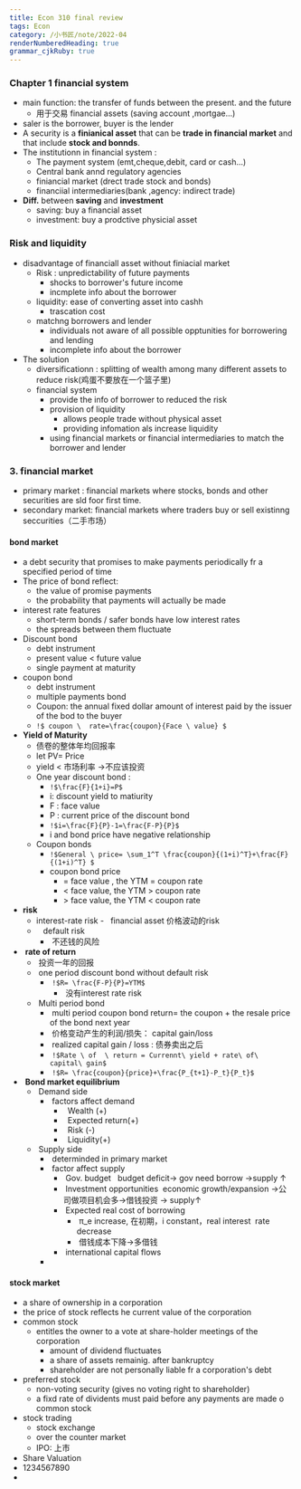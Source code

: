 ```yaml
--- 
title: Econ 310 final review
tags: Econ
category: /小书匠/note/2022-04
renderNumberedHeading: true
grammar_cjkRuby: true
---
```



### Chapter 1 financial system 
- main function: the transfer of funds between the present. and the future
    - 用于交易 financial assets (saving account ,mortgae...)
- saler is the borrower, buyer is the lender 
- A security is a **finianical asset** that can be **trade in financial market** and that include  **stock and bonnds**.
- The institutionn in financial system :
    - The payment system (emt,cheque,debit, card or cash...)
    - Central bank annd regulatory agencies
    - finiancial market (drect trade stock and bonds)
    - financiial intermediaries(bank ,agency: indirect trade)
- **Diff.** between **saving** and **investment** 
    - saving: buy a financial asset
    - investment: buy a prodctive physicial asset
### Risk and liquidity
- disadvantage of financiall asset  without finiacial market 
    - Risk : unpredictability of future payments 
        - shocks to borrower's future income 
        - incmplete info about the borrower
    - liquidity: ease of converting asset into cashh 
        - trascation cost 
    - matchng borrowers and lender
        - individuals not aware of all possible opptunities for borrowering and lending
        - incomplete info about the borrower
- The solution
    - diversificationn : splitting of wealth among many different assets to reduce risk(鸡蛋不要放在一个篮子里)
    - financial system 
        - provide the info of borrower  to reduced the risk 
        - provision of liquidity
            - allows people trade without physical asset
            - providing infomation als increase liquidity
        - using financial markets or financial intermediaries to match the borrower and lender
### 3. financial market
- primary market : financial markets where stocks, bonds and other securities are sld foor first time.
- secondary market: financial markets where traders buy or sell existinng seccurities（二手市场）
#### bond market
-    a debt security that promises to make payments periodically  fr a specified period of time 
- The price of bond reflect:
    - the value of promise payments
    - the probability that payments will actually be made 
- interest rate features
    - short-term bonds / safer bonds have low interest rates
    - the spreads between them fluctuate
- Discount bond
    - debt instrument
    - present value < future value
    - single payment at maturity 
- coupon bond
    - debt instrument
    - multiple payments bond 
    - Coupon: the annual fixed dollar amount of interest paid by the issuer of the bod to the buyer
    - `!$ coupon \  rate=\frac{coupon}{Face \ value} $`
- **Yield of Maturity** 
	- 债卷的整体年均回报率
	- let PV= Price
	- yield < 市场利率 →不应该投资
	- One year discount bond :
		- `!$\frac{F}{1+i}=P$`
		- i: discount yield to matiurity 
		- F : face value 
		- P : current price  of the discount bond
		- `!$i=\frac{F}{P}-1=\frac{F-P}{P}$`
		-  i and bond price have negative relationship
	-  Coupon bonds
		-   `!$General \ price= \sum_1^T \frac{coupon}{(1+i)^T}+\frac{F}{(1+i)^T} $` 
		-   coupon bond price 
			-   = face value , the YTM = coupon rate
			-   < face value, the YTM > coupon rate
			-   \> face value, the YTM < coupon rate 
-   **risk** 
	-    interest-rate risk 
		-    financial asset 价格波动的risk
	-    default risk
		-  不还钱的风险
-  **rate of return**
	-  投资一年的回报
	-  one period discount bond without default risk
		-  `!$R= \frac{F-P}{P}=YTM$`
			-  没有interest rate risk
	-  Multi period bond 
		-  multi period coupon bond return= the coupon + the resale price of  the bond next year
		-  价格变动产生的利润/损失： capital gain/loss
		-  realized capital gain / loss : 债券卖出之后
		-  `!$Rate \ of  \ return = Currennt\ yield + rate\ of\ capital\ gain$`
		-  `!$R= \frac{coupon}{price}+\frac{P_{t+1}-P_t}{P_t}$`
-  **Bond market equilibrium**
	-  Demand side 
		-  factors affect demand
			-   Wealth (+)
			-   Expected return(+)
			-   Risk (-)
			-   Liquidity(+)
	-  Supply side 
		-  determinded in primary market 
		-  factor affect supply
			-  Gov. budget 
			   budget deficit→ gov need borrow →supply ↑
			-  Investment opportunities
			  economic growth/expansion →公司做项目机会多→借钱投资
			  → supply↑
			-  Expected real cost of borrowing
				-  π_e increase, 在初期，i constant，real interest  rate decrease
				-  借钱成本下降→多借钱
			-  international capital flows
		-  
#### stock market
- a share of ownership in a corporation 
- the price of stock reflects he current value of the corporation
- common stock 
    - entitles the owner to a vote at share-holder meetings of the corporation
        - amount of dividend fluctuates
        - a share of assets remainig. after bankruptcy
        - shareholder are not personally liable fr a corporation's debt
- preferred stock
    - non-voting security  (gives no voting right to shareholder)
    - a fixd rate of dividents must paid before any payments are made o common stock 
- stock trading 
    - stock exchange 
    - over the counter market
    - IPO: 上市
- Share Valuation
- 1234567890
- 
    
